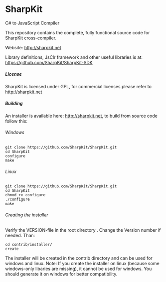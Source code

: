 SharpKit
========

C# to JavaScript Compiler

This repository contains the complete, fully functional source code for SharpKit cross-compiler.

Website: http://sharpkit.net

Library definitions, JsClr framework and other useful libraries is at:
https://github.com/SharpKit/SharpKit-SDK

##### License
SharpKit is licensed under GPL, for commercial licenses please refer to http://sharpkit.net


##### Building
An installer is available here: http://sharpkit.net, to build from source code follow this:

###### Windows
```
git clone https://github.com/SharpKit/SharpKit.git
cd SharpKit
configure
make
```

###### Linux
```
git clone https://github.com/SharpKit/SharpKit.git
cd SharpKit
chmod +x configure
./configure
make
```

###### Creating the installer
Verify the VERSION-file in the root directory . Change the Version number if needed. Than:
```
cd contrib/installer/
create
```
The installer will be created in the contrib directory and can be used for windows and linux. Note: If you create the installer on linux (because some windows-only libaries are missing), it cannot be used for windows. You should generate it on windows for better compatibility.
